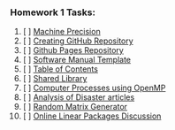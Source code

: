 ### Homework 1 Tasks:

1. [ ] [Machine Precision]()
2. [ ] [Creating GitHub Repository]()
3. [ ] [Github Pages Repository]()
4. [ ] [Software Manual Template]()
5. [ ] [Table of Contents]()
6. [ ] [Shared Library]()
7. [ ] [Computer Processes using OpenMP]()
8. [ ] [Analysis of Disaster articles]()
9. [ ] [Random Matrix Generator]()
10. [ ] [Online Linear Packages Discussion]()
